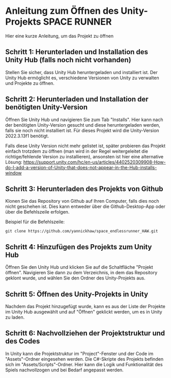 # Anleitung zum Öffnen des Unity-Projekts SPACE RUNNER

Hier eine kurze Anleitung, um das Projekt zu öffnen

## Schritt 1: Herunterladen und Installation des Unity Hub (falls noch nicht vorhanden)

Stellen Sie sicher, dass Unity Hub heruntergeladen und installiert ist. Der Unity Hub ermöglicht es, verschiedene Versionen von Unity zu verwalten und Projekte zu öffnen.

## Schritt 2: Herunterladen und Installation der benötigten Unity-Version

Öffnen Sie Unity Hub und navigieren Sie zum Tab "Installs". Hier kann nach der benötigten Unity-Version gesucht und diese heruntergeladen werden, falls sie noch nicht installiert ist. Für dieses Projekt wird die Unity-Version 2022.3.13f1 benötigt.

Falls diese Unity Version nicht mehr gelistet ist, später probieren das Projekt einfach trotzdem zu öffnen (man wird in der Regel weitergeleitet die richtige/fehlende Version zu installieren), ansonsten ist hier eine alternative Lösung: https://support.unity.com/hc/en-us/articles/4402520309908-How-do-I-add-a-version-of-Unity-that-does-not-appear-in-the-Hub-installs-window


## Schritt 3: Herunterladen des Projekts von Github

Klonen Sie das Repository von Github auf Ihren Computer, falls dies noch nicht geschehen ist. Dies kann entweder über die Github-Desktop-App oder über die Befehlszeile erfolgen.

Beispiel für die Befehlszeile: 

`` git clone https://github.com/yannickhaw/space_endlessrunner_HAW.git ``



## Schritt 4: Hinzufügen des Projekts zum Unity Hub

Öffnen Sie den Unity Hub und klicken Sie auf die Schaltfläche "Projekt öffnen". Navigieren Sie dann zu dem Verzeichnis, in dem das Repository geklont wurde, und wählen Sie den Ordner des Unity-Projekts aus.

## Schritt 5: Öffnen des Unity-Projekts in Unity

Nachdem das Projekt hinzugefügt wurde, kann es aus der Liste der Projekte im Unity Hub ausgewählt und auf "Öffnen" geklickt werden, um es in Unity zu laden.

## Schritt 6: Nachvollziehen der Projektstruktur und des Codes

In Unity kann die Projektstruktur im "Project"-Fenster und der Code im "Assets"-Ordner eingesehen werden. Die C#-Skripte des Projekts befinden sich im "Assets/Scripts"-Ordner. Hier kann die Logik und Funktionalität des Spiels nachvollzogen und bei Bedarf angepasst werden.
